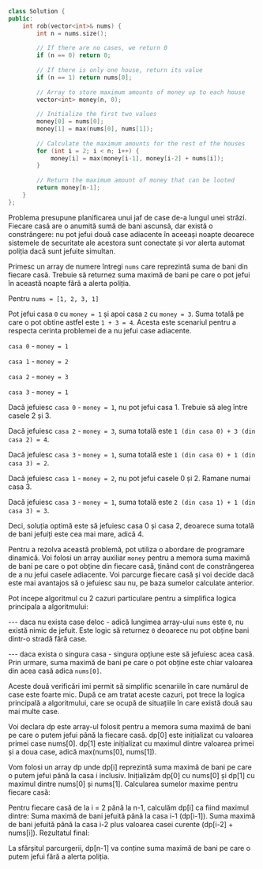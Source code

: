 ```cpp
class Solution {
public:
    int rob(vector<int>& nums) {
        int n = nums.size();
        
        // If there are no cases, we return 0
        if (n == 0) return 0;
        
        // If there is only one house, return its value
        if (n == 1) return nums[0];
        
        // Array to store maximum amounts of money up to each house
        vector<int> money(n, 0);
        
        // Initialize the first two values
        money[0] = nums[0];
        money[1] = max(nums[0], nums[1]);
        
        // Calculate the maximum amounts for the rest of the houses
        for (int i = 2; i < n; i++) {
            money[i] = max(money[i-1], money[i-2] + nums[i]);
        }
        
        // Return the maximum amount of money that can be looted
        return money[n-1];
    }
};
```

Problema presupune planificarea unui jaf de case de-a lungul unei străzi. Fiecare casă are o anumită sumă de bani ascunsă, dar există o constrângere: nu pot jefui două case adiacente în aceeași noapte deoarece sistemele de securitate ale acestora sunt conectate și vor alerta automat poliția dacă sunt jefuite simultan.

Primesc un array de numere întregi `nums` care reprezintă suma de bani din fiecare casă. Trebuie să returnez suma maximă de bani pe care o pot jefui în această noapte fără a alerta poliția.

Pentru `nums = [1, 2, 3, 1]`

Pot jefui casa `0` cu `money = 1` și apoi casa `2` cu `money = 3`. Suma totală pe care o pot obtine astfel este `1 + 3 = 4`.
Acesta este scenariul pentru a respecta cerinta problemei de a nu jefui case adiacente.

`casa 0` - `money = 1`

`casa 1` - `money = 2`

`casa 2` - `money = 3`

`casa 3` - `money = 1`

Dacă jefuiesc `casa 0` - `money = 1`, nu pot jefui casa 1. Trebuie să aleg între casele 2 și 3.

Dacă jefuiesc `casa 2` - `money = 3`, suma totală este `1 (din casa 0) + 3 (din casa 2) = 4`.

Dacă jefuiesc `casa 3` - `money = 1`, suma totală este `1 (din casa 0) + 1 (din casa 3) = 2`.

Dacă jefuiesc `casa 1` - `money = 2`, nu pot jefui casele 0 și 2. Ramane numai casa 3.

Dacă jefuiesc `casa 3` - `money = 1`, suma totală este `2 (din casa 1) + 1 (din casa 3) = 3`.

Deci, soluția optimă este să jefuiesc casa 0 și casa 2, deoarece suma totală de bani jefuiți este cea mai mare, adică 4.

Pentru a rezolva această problemă, pot utiliza o abordare de programare dinamică. Voi folosi un array auxiliar `money` pentru a memora suma maximă de bani pe care o pot obține din fiecare casă, ținând cont de constrângerea de a nu jefui casele adiacente. Voi parcurge fiecare casă și voi decide dacă este mai avantajos să o jefuiesc sau nu, pe baza sumelor calculate anterior.

Pot incepe algoritmul cu 2 cazuri particulare pentru a simplifica logica principala a algoritmului:

--- daca nu exista case deloc - adică lungimea array-ului `nums` este `0`, nu există nimic de jefuit. Este logic să returnez `0` deoarece nu pot obține bani dintr-o stradă fără case.

--- daca exista o singura casa - singura opțiune este să jefuiesc acea casă. Prin urmare, suma maximă de bani pe care o pot obține este chiar valoarea din acea casă adica `nums[0]`.

Aceste două verificări imi permit să simplific scenariile în care numărul de case este foarte mic. După ce am tratat aceste cazuri, pot trece la logica principală a algoritmului, care se ocupă de situațiile în care există două sau mai multe case.

Voi declara dp este array-ul folosit pentru a memora suma maximă de bani pe care o putem jefui până la fiecare casă.
dp[0] este inițializat cu valoarea primei case nums[0].
dp[1] este inițializat cu maximul dintre valoarea primei și a doua case, adică max(nums[0], nums[1]).

Vom folosi un array dp unde dp[i] reprezintă suma maximă de bani pe care o putem jefui până la casa i inclusiv.
Inițializăm dp[0] cu nums[0] și dp[1] cu maximul dintre nums[0] și nums[1].
Calcularea sumelor maxime pentru fiecare casă:

Pentru fiecare casă de la i = 2 până la n-1, calculăm dp[i] ca fiind maximul dintre:
Suma maximă de bani jefuită până la casa i-1 (dp[i-1]).
Suma maximă de bani jefuită până la casa i-2 plus valoarea casei curente (dp[i-2] + nums[i]).
Rezultatul final:

La sfârșitul parcurgerii, dp[n-1] va conține suma maximă de bani pe care o putem jefui fără a alerta poliția.
